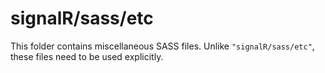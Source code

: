 # signalR/sass/etc

This folder contains miscellaneous SASS files. Unlike `"signalR/sass/etc"`, these files
need to be used explicitly.
